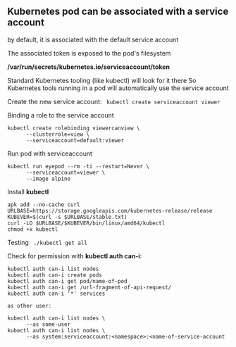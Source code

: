 ## Kubernetes pod can be associated with a service account

by default, it is associated with the default service account

The associated token is exposed to the pod's filesystem

__/var/run/secrets/kubernetes.io/serviceaccount/token__

Standard Kubernetes tooling (like kubectl) will look for it there
So Kubernetes tools running in a pod will automatically use the service account

Create the new service account: 
``` kubectl create serviceaccount viewer``` 

Binding a role to the service account
``` 
kubectl create rolebinding viewercanview \
      --clusterrole=view \
      --serviceaccount=default:viewer
``` 

Run pod with serviceaccount

```
kubectl run eyepod --rm -ti --restart=Never \
      --serviceaccount=viewer \
      --image alpine
```

Install **kubectl**
```
apk add --no-cache curl
URLBASE=https://storage.googleapis.com/kubernetes-release/release
KUBEVER=$(curl -s $URLBASE/stable.txt)
curl -LO $URLBASE/$KUBEVER/bin/linux/amd64/kubectl
chmod +x kubectl
```

Testing ``` ./kubectl get all```

Check for permission with **kubectl auth can-i**:
```
kubectl auth can-i list nodes
kubectl auth can-i create pods
kubectl auth can-i get pod/name-of-pod
kubectl auth can-i get /url-fragment-of-api-request/
kubectl auth can-i '*' services

as other user:

kubectl auth can-i list nodes \
      --as some-user
kubectl auth can-i list nodes \
      --as system:serviceaccount:<namespace>:<name-of-service-account
      
```



